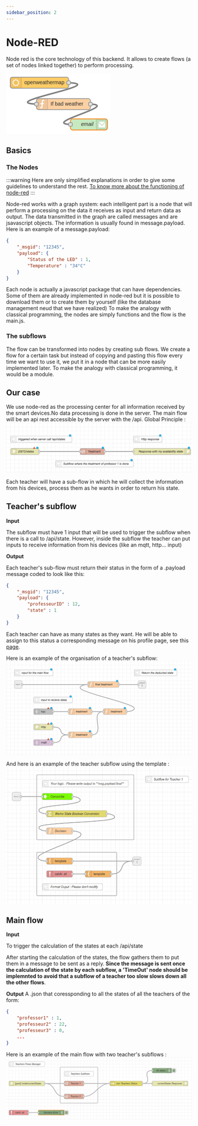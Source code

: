```yaml
---
sidebar_position: 2
---
```


# Node-RED

Node red is the core technology of this backend. It allows to create flows (a set of nodes linked together) to perform processing.

![Example of Node-RED flow](./img/showcase-flow.png)


## Basics

### The Nodes
:::warning
Here are only simplified explanations in order to give some guidelines to understand the rest. [To know more about the functioning of node-red](https://nodered.org/docs/)
:::

Node-red works with a graph system: each intelligent part is a node that will perform a processing on the data it receives as input and return data as output. 
The data transmitted in the graph are called messages and are jsavascript objects. The information is usually found in message.payload. Here is an example of a message.payload:

```json
{
    "_msgid": "12345",
    "payload": {
        "Status of the LED" : 1,
        "Temperature" : "34°C"
    }
}
```
Each node is actually a javascript package that can have dependencies. Some of them are already implemented in node-red but it is possible to download them or to create them by yourself (like the database management neud that we have realized)
To make the analogy with classical programming, the nodes are simply functions and the flow is the main.js.

### The subflows
The flow can be transformed into nodes by creating sub flows. We create a flow for a certain task but instead of copying and pasting this flow every time we want to use it, we put it in a node that can be more easily implemented later. To make the analogy with classical programming, it would be a module.


## Our case
We use node-red as the processing center for all information received by the smart devices.No data processing is done in the server.
The main flow will be an api rest accessible by the server with the /api. 
Global Principle :
![Global Principle of the Main Flow](./img/mainFlow.png)

Each teacher will have a sub-flow in which he will collect the information from his devices, process them as he wants in order to return his state.


## Teacher's subflow

**Input**

The subflow must have 1 input that will be used to trigger the subflow when there is a call to /api/state. 
However, inside the subflow the teacher can put inputs to receive information from his devices (like an mqtt, http... input)

**Output**

Each teacher's sub-flow must return their status in the form of a .payload message coded to look like this: 

```json
{
    "_msgid": "12345",
    "payload": {
        "professeurID" : 12,
        "state" : 1
    }
}
```

Each teacher can have as many states as they want. He will be able to assign to this status a corresponding message on his profile page, see this [page](../backend/front-backend.md).

Here is an example of the organisation of a teacher's subflow:
![Teacher Subflow Organisation](img/subflow.png)

And here is an example of the teacher subflow using the template :
![Teacher Flow Using Template](./img/Teacher_Flow_Using_Template.png)

## Main flow

**Input**

To trigger the calculation of the states at each /api/state

After starting the calculation of the states, the flow gathers them to put them in a message to be sent as a reply. **Since the message is sent once the calculation of the state by each subflow, a 'TimeOut' node should be implemnted to avoid that a subflow of a teacher too slow slows down all the other flows**.

**Output** 
A .json that coressponding to all the states of all the teachers of the form:

```json
{
    "professor1" : 1,
    "professeur2" : 22,
    "professeur3" : 0,
    ...
}
```

Here is an example of the main flow with two teacher's subflows :
![Teachers Flows Manager](./img/Teachers_Flows_Manager.png)

